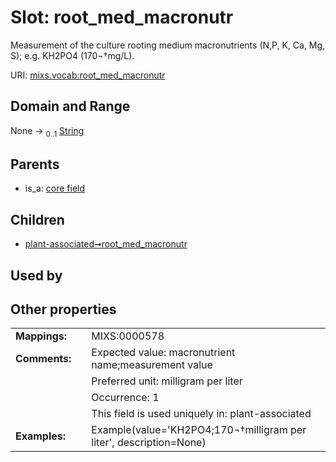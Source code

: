 
# Slot: root_med_macronutr


Measurement of the culture rooting medium macronutrients (N,P, K, Ca, Mg, S); e.g. KH2PO4 (170¬†mg/L).

URI: [mixs.vocab:root_med_macronutr](https://w3id.org/mixs/vocab/root_med_macronutr)


## Domain and Range

None &#8594;  <sub>0..1</sub> [String](types/String.md)

## Parents

 *  is_a: [core field](core_field.md)

## Children

 *  [plant-associated➞root_med_macronutr](plant_associated_root_med_macronutr.md)

## Used by


## Other properties

|  |  |  |
| --- | --- | --- |
| **Mappings:** | | MIXS:0000578 |
| **Comments:** | | Expected value: macronutrient name;measurement value |
|  | | Preferred unit: milligram per liter |
|  | | Occurrence: 1 |
|  | | This field is used uniquely in: plant-associated |
| **Examples:** | | Example(value='KH2PO4;170¬†milligram per liter', description=None) |

